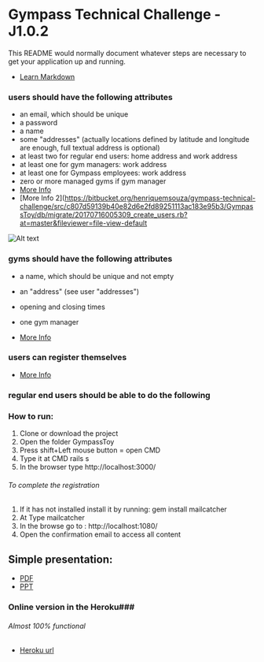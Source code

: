 # Gympass Technical Challenge - J1.0.2 #

This README would normally document whatever steps are necessary to get your application up and running.


* [Learn Markdown](https://bitbucket.org/tutorials/markdowndemo)


### users should have the following attributes ###
* an email, which should be unique
* a password
* a name
* some "addresses" (actually locations defined by latitude and longitude are enough, full textual address is optional)
* at least two for regular end users: home address and work address
* at least one for gym managers: work address
* at least one for Gympass employees: work address
* zero or more managed gyms if gym manager
* [More Info](https://bitbucket.org/henriquemsouza/gympass-technical-challenge/src/c807d59139b40e82d6e2fd89251113ac183e95b3/GympassToy/app/models/user.rb?at=master&fileviewer=file-view-default)
* [More Info 2](https://bitbucket.org/henriquemsouza/gympass-technical-challenge/src/c807d59139b40e82d6e2fd89251113ac183e95b3/GympassToy/db/migrate/20170716005309_create_users.rb?at=master&fileviewer=file-view-default

![Alt text](https://bitbucket.org/henriquemsouza/gympass-technical-challenge/src/ed1bef4eb4da32a47cbf9fc02711529a8f1e5976/Extra/imgs/user/new_user_1.PNG?at=master&fileviewer=file-view-default)

###	gyms should have the following attributes ###

* a name, which should be unique and not empty 
* an "address" (see user "addresses")
* opening and closing times
* one gym manager 

 * [More Info](https://bitbucket.org/tutorials/markdowndemo)
 
 
### users can register themselves ###

 * [More Info](https://bitbucket.org/tutorials/markdowndemo)
 
 
### regular end users should be able to do the following ###


### How to run: ###

1. Clone or download the project
2. Open the folder GympassToy
3. Press shift+Left mouse button = open CMD
4. Type it at CMD rails s 
5. In the browser type http://localhost:3000/


###### To complete the registration ######

1. If it has not installed install it by running:   gem install mailcatcher
2. At Type mailcatcher
3. In the browse go to : http://localhost:1080/
4. Open the confirmation email to access all content


## Simple presentation: ##

* [PDF](https://bitbucket.org/tutorials/markdowndemo)
* [PPT](https://bitbucket.org/tutorials/markdowndemo)

### Online version in the Heroku###
###### Almost 100% functional ###### 

* [Heroku url](https://gymtlogin.herokuapp.com)


